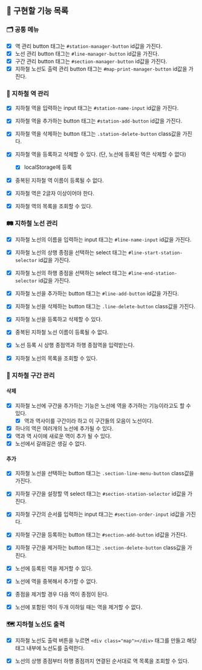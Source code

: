 ## 📝 구현할 기능 목록

### 🗂 공통 메뉴

- [x] 역 관리 button 태그는 `#station-manager-button` id값을 가진다.
- [x] 노선 관리 button 태그는 `#line-manager-button` id값을 가진다.
- [x] 구간 관리 button 태그는 `#section-manager-button` id값을 가진다.
- [x] 지하철 노선도 출력 관리 button 태그는 `#map-print-manager-button` id값을 가진다.

### 🚋 지하철 역 관리

- [x] 지하철 역을 입력하는 input 태그는 `#station-name-input` id값을 가진다.
- [x] 지하철 역을 추가하는 button 태그는 `#station-add-button` id값을 가진다.
- [x] 지하철 역을 삭제하는 button 태그는 `.station-delete-button` class값을 가진다.

- [x] 지하철 역을 등록하고 삭제할 수 있다. (단, 노선에 등록된 역은 삭제할 수 없다)
  - [x] localStorage에 등록
- [x] 중복된 지하철 역 이름이 등록될 수 없다.
- [x] 지하철 역은 2글자 이상이어야 한다.
- [x] 지하철 역의 목록을 조회할 수 있다.

### 🛤 지하철 노선 관리

- [x] 지하철 노선의 이름을 입력하는 input 태그는 `#line-name-input` id값을 가진다.
- [x] 지하철 노선의 상행 종점을 선택하는 select 태그는 `#line-start-station-selector` id값을 가진다.
- [x] 지하철 노선의 하행 종점을 선택하는 select 태그는 `#line-end-station-selector` id값을 가진다.
- [x] 지하철 노선을 추가하는 button 태그는 `#line-add-button` id값을 가진다.
- [x] 지하철 노선을 삭제하는 button 태그는 `.line-delete-button` class값을 가진다.

- [x] 지하철 노선을 등록하고 삭제할 수 있다.
- [x] 중복된 지하철 노선 이름이 등록될 수 없다.
- [x] 노선 등록 시 상행 종점역과 하행 종점역을 입력받는다.
- [x] 지하철 노선의 목록을 조회할 수 있다.

### 🚉 지하철 구간 관리

#### 삭제

- [x] 지하철 노선에 구간을 추가하는 기능은 노선에 역을 추가하는 기능이라고도 할 수 있다.
  - [x] 역과 역사이를 구간이라 하고 이 구간들의 모음이 노선이다.
- [x] 하나의 역은 여러개의 노선에 추가될 수 있다.
- [x] 역과 역 사이에 새로운 역이 추가 될 수 있다.
- [x] 노선에서 갈래길은 생길 수 없다.

#### 추가

- [x] 지하철 노선을 선택하는 button 태그는 `.section-line-menu-button` class값을 가진다.
- [x] 지하철 구간을 설정할 역 select 태그는 `#section-station-selector` id값을 가진다.
- [x] 지하철 구간의 순서를 입력하는 input 태그는 `#section-order-input` id값을 가진다.
- [x] 지하철 구간을 등록하는 button 태그는 `#section-add-button` id값을 가진다.
- [x] 지하철 구간을 제거하는 button 태그는 `.section-delete-button` class값을 가진다.

- [x] 노선에 등록된 역을 제거할 수 있다.
- [x] 노선에 역을 중복해서 추가할 수 없다.
- [x] 종점을 제거할 경우 다음 역이 종점이 된다.
- [x] 노선에 포함된 역이 두개 이하일 때는 역을 제거할 수 없다.


### 🗺 지하철 노선도 출력

- [x] 지하철 노선도 출력 버튼을 누르면 `<div class="map"></div>` 태그를 만들고 해당 태그 내부에 노선도를 출력한다.

- [x] 노선의 상행 종점부터 하행 종점까지 연결된 순서대로 역 목록을 조회할 수 있다.
